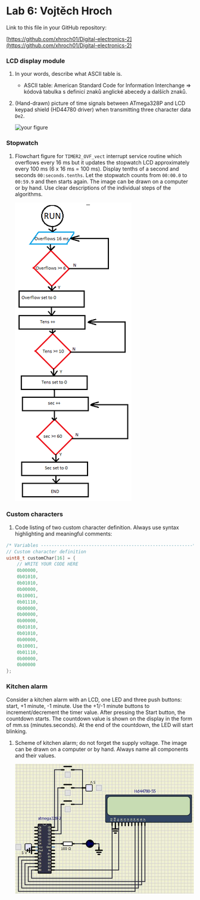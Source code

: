 # Lab 6: Vojtěch Hroch

Link to this file in your GitHub repository:

[https://github.com/xhroch01/Digital-electronics-2](https://github.com/xhroch01/Digital-electronics-2)


### LCD display module

1. In your words, describe what ASCII table is.
   * ASCII table: American Standard Code for Information Interchange => kódová tabulka s definicí znaků anglické abecedy a dalších znaků. 

2. (Hand-drawn) picture of time signals between ATmega328P and LCD keypad shield (HD44780 driver) when transmitting three character data `De2`.

   ![your figure](/IMAGES/prubeh.jpg)


### Stopwatch

1. Flowchart figure for `TIMER2_OVF_vect` interrupt service routine which overflows every 16&nbsp;ms but it updates the stopwatch LCD approximately every 100&nbsp;ms (6 x 16&nbsp;ms = 100&nbsp;ms). Display tenths of a second and seconds `00:seconds.tenths`. Let the stopwatch counts from `00:00.0` to `00:59.9` and then starts again. The image can be drawn on a computer or by hand. Use clear descriptions of the individual steps of the algorithms.

   ![your figure](IMAGES/schema.png)


### Custom characters

1. Code listing of two custom character definition. Always use syntax highlighting and meaningful comments:

```c
/* Variables ---------------------------------------------------------*/
// Custom character definition
uint8_t customChar[16] = {
    // WRITE YOUR CODE HERE
    0b00000,
    0b01010,
    0b01010,
    0b00000,
    0b10001,
    0b01110,
    0b00000,
    0b00000,
    0b00000,
    0b01010,
    0b01010,
    0b00000,
    0b10001,
    0b01110,
    0b00000,
    0b00000
};
```

### Kitchen alarm

Consider a kitchen alarm with an LCD, one LED and three push buttons: start, +1 minute, -1 minute. Use the +1/-1 minute buttons to increment/decrement the timer value. After pressing the Start button, the countdown starts. The countdown value is shown on the display in the form of mm.ss (minutes.seconds). At the end of the countdown, the LED will start blinking.

1. Scheme of kitchen alarm; do not forget the supply voltage. The image can be drawn on a computer or by hand. Always name all components and their values.

   ![your figure](IMAGES/Výstřižek.JPG)
